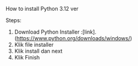 How to install Python 3.12 ver

Steps:

1. Download Python Installer :[link].(https://www.python.org/downloads/windows/)
2. Klik file installer
3. Klik install dan next
4. Klik Finish
